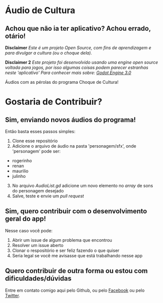 # Áudio de Cultura
## Achou que não ia ter aplicativo? Achou errado, otário!

**Disclaimer**
*Este é um projeto Open Source, com fins de aprendizagem e para
divulgar a cultura (ou o choque dela).*

**Disclaimer 2**
*Este projeto foi desenvolvido usando uma engine open source voltada para jogos,
por isso algumas coisas podem parecer estranhas neste 'aplicativo'
Para conhecer mais sobre: [Godot Engine 3.0](https://godotengine.org/)*


Áudios com as pérolas do programa Choque de Cultura!

# Gostaria de Contribuir?
## Sim, enviando novos áudios do programa!

Então basta esses passos simples:

1. Clone esse repositório
2. Adicione o arquivo de áudio na pasta 'personagem/sfx', onde 'personagem' pode ser:
* rogerinho
* renan
* maurilio
* julinho
3. No arquivo *AudioList.gd* adicione um novo elemento no *array* de sons do personagem desejado
4. Salve, teste e envie um *pull request*

## Sim, quero contribuir com o desenvolvimento geral do app!

Nesse caso você pode:

1. Abrir um issue de algum problema que encontrou
2. Resolver um issue aberto
3. Clonar o respositório e ser feliz fazendo o que quiser
4. Seria legal se você me avisasse que está trabalhando nesse app

## Quero contribuir de outra forma ou estou com dificuldades/dúvidas

Entre em contato comigo aqui pelo Github, ou pelo [Facebook](https://facebook.com/guilherme.lagemann) 
ou pelo [Twitter](https://twitter.com/lagemanngui).